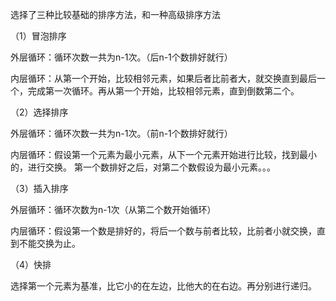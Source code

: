 选择了三种比较基础的排序方法，和一种高级排序方法

（1）冒泡排序

外层循环：循环次数一共为n-1次。（后n-1个数排好就行）

内层循环：从第一个开始，比较相邻元素，如果后者比前者大，就交换直到最后一个，完成第一次循环。再从第一个开始，比较相邻元素，直到倒数第二个。

（2）选择排序

外层循环：循环次数一共为n-1次。（前n-1个数排好就行）

内层循环：假设第一个元素为最小元素，从下一个元素开始进行比较，找到最小的，进行交换。 第一个数排好之后，对第二个数假设为最小元素。。。

（3）插入排序

外层循环：循环次数为n-1次（从第二个数开始循环）

内层循环：假设第一个数是排好的，将后一个数与前者比较，比前者小就交换，直到不能交换为止。

（4）快排

选择第一个元素为基准，比它小的在左边，比他大的在右边。再分别进行递归。